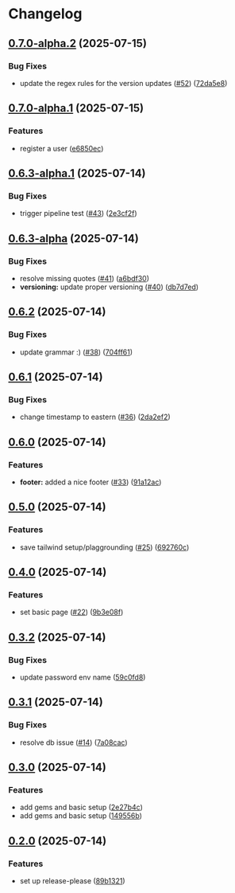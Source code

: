 # Changelog

## [0.7.0-alpha.2](https://github.com/joel-grant/disney-scrapbook/compare/v0.7.0-alpha.1...v0.7.0-alpha.2) (2025-07-15)


### Bug Fixes

* update the regex rules for the version updates ([#52](https://github.com/joel-grant/disney-scrapbook/issues/52)) ([72da5e8](https://github.com/joel-grant/disney-scrapbook/commit/72da5e81a3d131766e33105acfe5b3ab417f16c5))

## [0.7.0-alpha.1](https://github.com/joel-grant/disney-scrapbook/compare/v0.6.3-alpha.1...v0.7.0-alpha.1) (2025-07-15)


### Features

* register a user ([e6850ec](https://github.com/joel-grant/disney-scrapbook/commit/e6850ec7eebb19302c7faf107a472a5a344d2c33))

## [0.6.3-alpha.1](https://github.com/joel-grant/disney-scrapbook/compare/v0.6.3-alpha...v0.6.3-alpha.1) (2025-07-14)


### Bug Fixes

* trigger pipeline test ([#43](https://github.com/joel-grant/disney-scrapbook/issues/43)) ([2e3cf2f](https://github.com/joel-grant/disney-scrapbook/commit/2e3cf2f7abbd91ecd8adcae6c77bc48f10917a20))

## [0.6.3-alpha](https://github.com/joel-grant/disney-scrapbook/compare/v0.6.2...v0.6.3-alpha) (2025-07-14)


### Bug Fixes

* resolve missing quotes ([#41](https://github.com/joel-grant/disney-scrapbook/issues/41)) ([a6bdf30](https://github.com/joel-grant/disney-scrapbook/commit/a6bdf30efe352fbb043b6bc79135f9f5f2b8897e))
* **versioning:** update proper versioning ([#40](https://github.com/joel-grant/disney-scrapbook/issues/40)) ([db7d7ed](https://github.com/joel-grant/disney-scrapbook/commit/db7d7ed8e838c9e9779fffae3cbf29ca408e7260))

## [0.6.2](https://github.com/joel-grant/disney-scrapbook/compare/v0.6.1...v0.6.2) (2025-07-14)


### Bug Fixes

* update grammar :) ([#38](https://github.com/joel-grant/disney-scrapbook/issues/38)) ([704ff61](https://github.com/joel-grant/disney-scrapbook/commit/704ff61e96ce8c25edd9432cd3d58b9ae8bcf3dc))

## [0.6.1](https://github.com/joel-grant/disney-scrapbook/compare/v0.6.0...v0.6.1) (2025-07-14)


### Bug Fixes

* change timestamp to eastern ([#36](https://github.com/joel-grant/disney-scrapbook/issues/36)) ([2da2ef2](https://github.com/joel-grant/disney-scrapbook/commit/2da2ef2651214ed27d79b26acbd1eec46402d35a))

## [0.6.0](https://github.com/joel-grant/disney-scrapbook/compare/v0.5.0...v0.6.0) (2025-07-14)


### Features

* **footer:** added a nice footer ([#33](https://github.com/joel-grant/disney-scrapbook/issues/33)) ([91a12ac](https://github.com/joel-grant/disney-scrapbook/commit/91a12ac04d76f3e649c90dd783cfee82d8752fe4))

## [0.5.0](https://github.com/joel-grant/disney-scrapbook/compare/v0.4.0...v0.5.0) (2025-07-14)


### Features

* save tailwind setup/plaggrounding ([#25](https://github.com/joel-grant/disney-scrapbook/issues/25)) ([692760c](https://github.com/joel-grant/disney-scrapbook/commit/692760c1aedab0cc0f66e956155f1e28130c1c22))

## [0.4.0](https://github.com/joel-grant/disney-scrapbook/compare/v0.3.2...v0.4.0) (2025-07-14)


### Features

* set basic page ([#22](https://github.com/joel-grant/disney-scrapbook/issues/22)) ([9b3e08f](https://github.com/joel-grant/disney-scrapbook/commit/9b3e08fc01cab2e55a8b5edde41254243e91fc30))

## [0.3.2](https://github.com/joel-grant/disney-scrapbook/compare/v0.3.1...v0.3.2) (2025-07-14)


### Bug Fixes

* update password env name ([59c0fd8](https://github.com/joel-grant/disney-scrapbook/commit/59c0fd85d237be498215fb1483b5146f03c52126))

## [0.3.1](https://github.com/joel-grant/disney-scrapbook/compare/v0.3.0...v0.3.1) (2025-07-14)


### Bug Fixes

* resolve db issue ([#14](https://github.com/joel-grant/disney-scrapbook/issues/14)) ([7a08cac](https://github.com/joel-grant/disney-scrapbook/commit/7a08cac990e0c809610a2f114d0d66c23fc94330))

## [0.3.0](https://github.com/joel-grant/disney-scrapbook/compare/v0.2.0...v0.3.0) (2025-07-14)


### Features

* add gems and basic setup ([2e27b4c](https://github.com/joel-grant/disney-scrapbook/commit/2e27b4cdf927e218bae173cf9994bf2eed6d8c82))
* add gems and basic setup ([149556b](https://github.com/joel-grant/disney-scrapbook/commit/149556b10e6d83b0d6c9f2cdc905bf9385d295cd))

## [0.2.0](https://github.com/joel-grant/disney-scrapbook/compare/v0.1.0...v0.2.0) (2025-07-14)


### Features

* set up release-please ([89b1321](https://github.com/joel-grant/disney-scrapbook/commit/89b132167aebc37cdba0f816c7aacf647749dd76))
